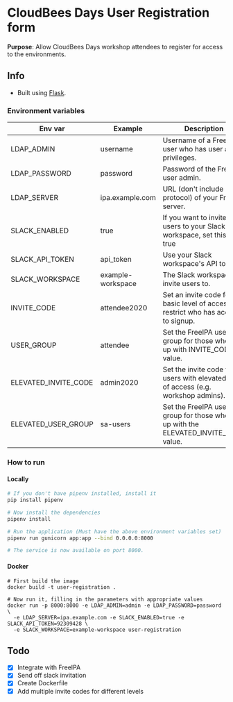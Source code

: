 # CloudBees Days User Registration form


**Purpose**: Allow CloudBees Days workshop attendees to register for access to the environments.


## Info
* Built using [Flask](https://flask.palletsprojects.com/en/1.1.x/).

### Environment variables

| Env var | Example | Description |
| --- | --- | --- |
| LDAP_ADMIN | username | Username of a FreeIPA user who has user admin privileges. |
| LDAP_PASSWORD | password | Password of the FreeIPA user admin. |
| LDAP_SERVER | ipa.example.com | URL (don't include protocol) of your FreeIPA server. |
| SLACK_ENABLED | true | If you want to invite users to your Slack workspace, set this to true |
| SLACK_API_TOKEN | api_token | Use your Slack workspace's API token. |
| SLACK_WORKSPACE | example-workspace | The Slack workspace to invite users to. |
| INVITE_CODE | attendee2020 | Set an invite code for basic level of access to restrict who has access to signup. |
| USER_GROUP | attendee | Set the FreeIPA user group for those who sign up with INVITE_CODE value. |
| ELEVATED_INVITE_CODE | admin2020 | Set the invite code for users with elevated level of access (e.g. workshop admins). |
| ELEVATED_USER_GROUP | sa-users | Set the FreeIPA user group for those who sign up with the ELEVATED_INVITE_CODE value. |


### How to run

#### Locally

```bash
# If you don't have pipenv installed, install it
pip install pipenv

# Now install the dependencies
pipenv install

# Run the application (Must have the above environment variables set)
pipenv run gunicorn app:app --bind 0.0.0.0:8000

# The service is now available on port 8000.
```

#### Docker
```
# First build the image
docker build -t user-registration .

# Now run it, filling in the parameters with appropriate values
docker run -p 8000:8000 -e LDAP_ADMIN=admin -e LDAP_PASSWORD=password \
  -e LDAP_SERVER=ipa.example.com -e SLACK_ENABLED=true -e SLACK_API_TOKEN=92309428 \
  -e SLACK_WORKSPACE=example-workspace user-registration
```


## Todo

* [x] Integrate with FreeIPA
* [x] Send off slack invitation
* [x] Create Dockerfile
* [x] Add multiple invite codes for different levels

